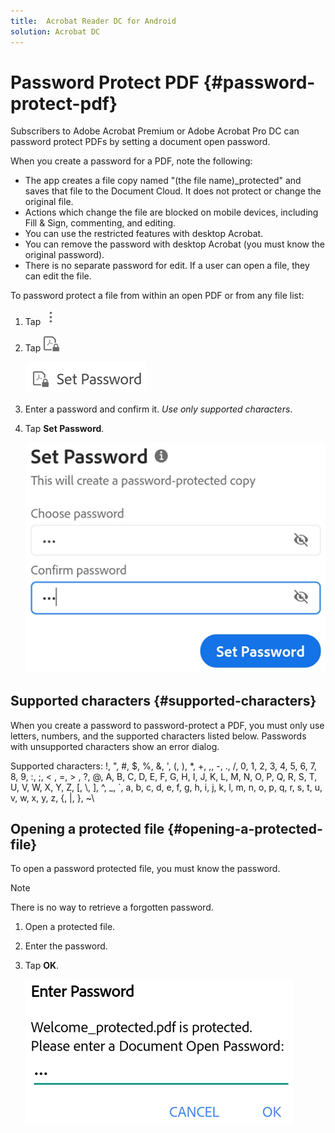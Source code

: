 ```yaml
---
title:  Acrobat Reader DC for Android
solution: Acrobat DC
---
```


# Password Protect PDF {#password-protect-pdf}

Subscribers to Adobe Acrobat Premium or Adobe Acrobat Pro DC can password protect PDFs by setting a document open password. 

When you create a password for a PDF, note the following: 

* The app creates a file copy named "(the file name)_protected" and saves that file to the Document Cloud. It does not protect or change the original file. 
* Actions which change the file are blocked on mobile devices, including Fill & Sign, commenting, and editing.
* You can use the restricted features with desktop Acrobat. 
* You can remove the password with desktop Acrobat (you must know the original password). 
* There is no separate password for edit. If a user can open a file, they can edit the file.

To password protect a file from within an open PDF or from any file list: 

1. Tap ![image](./images/overflowicon.png)
1. Tap ![image](./images/protecticon.png)

   ![image](./images/protect.png)

1. Enter a password and confirm it.  *Use only supported characters*.
1. Tap **Set Password**. 


   ![image](./images/setpassword.png)


## Supported characters {#supported-characters}

When you create a password to password-protect a PDF, you must only use letters, numbers, and the supported characters listed below. Passwords with unsupported characters show an error dialog.

Supported characters: !, ", #, $, %, &, ', (, ), \*\, +, ,, -, ., /, 0, 1, 2, 3, 4, 5, 6, 7, 8, 9, :, ;, < , =, > , ?, @, A, B, C, D, E, F, G, H, I, J, K, L, M, N, O, P, Q, R, S, T, U, V, W, X, Y, Z, [, \\, ], ^, _, \`\, a, b, c, d, e, f, g, h, i, j, k, l, m, n, o, p, q, r, s, t, u, v, w, x, y, z, {, |, }, \~\

## Opening a protected file {#opening-a-protected-file}

To open a password protected file, you must know the password.

   >[!NOTE]
   >
   > There is no way to retrieve a forgotten password.

1. Open a protected file. 
1. Enter the password. 
1. Tap **OK**.

   ![image](./images/enterpassword.png)
